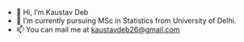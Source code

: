 - 👋 Hi, I’m Kaustav Deb
- 🌱 I’m currently pursuing MSc in Statistics from University of Delhi.
- 📫 You can mail me at kaustavdeb26@gmail.com

<!---
Kaustav9820/Kaustav9820 is a ✨ special ✨ repository because its `README.md` (this file) appears on your GitHub profile.
You can click the Preview link to take a look at your changes.
--->
